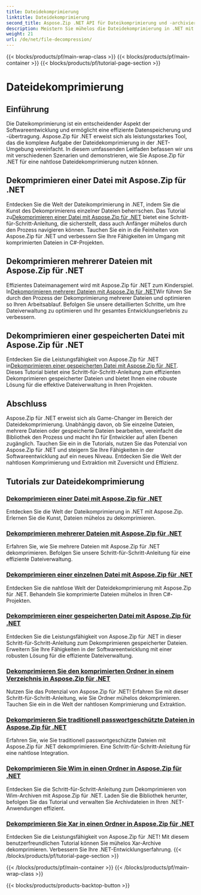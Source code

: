 ```yaml
---
title: Dateidekomprimierung
linktitle: Dateidekomprimierung
second_title: Aspose.Zip .NET API für Dateikomprimierung und -archivierung
description: Meistern Sie mühelos die Dateidekomprimierung in .NET mit den Tutorials zu Aspose.Zip für .NET. Lernen Sie mit Schritt-für-Schritt-Anleitungen den effizienten Umgang mit komprimierten Dateien.
weight: 21
url: /de/net/file-decompression/
---
```


{{< blocks/products/pf/main-wrap-class >}}
{{< blocks/products/pf/main-container >}}
{{< blocks/products/pf/tutorial-page-section >}}

# Dateidekomprimierung



## Einführung

Die Dateikomprimierung ist ein entscheidender Aspekt der Softwareentwicklung und ermöglicht eine effiziente Datenspeicherung und -übertragung. Aspose.Zip für .NET erweist sich als leistungsstarkes Tool, das die komplexe Aufgabe der Dateidekomprimierung in der .NET-Umgebung vereinfacht. In diesem umfassenden Leitfaden befassen wir uns mit verschiedenen Szenarien und demonstrieren, wie Sie Aspose.Zip für .NET für eine nahtlose Dateidekomprimierung nutzen können.

## Dekomprimieren einer Datei mit Aspose.Zip für .NET

Entdecken Sie die Welt der Dateikomprimierung in .NET, indem Sie die Kunst des Dekomprimierens einzelner Dateien beherrschen. Das Tutorial zu[Dekomprimieren einer Datei mit Aspose.Zip für .NET](./decompress-file/) bietet eine Schritt-für-Schritt-Anleitung, die sicherstellt, dass auch Anfänger mühelos durch den Prozess navigieren können. Tauchen Sie ein in die Feinheiten von Aspose.Zip für .NET und verbessern Sie Ihre Fähigkeiten im Umgang mit komprimierten Dateien in C#-Projekten.

## Dekomprimieren mehrerer Dateien mit Aspose.Zip für .NET

 Effizientes Dateimanagement wird mit Aspose.Zip für .NET zum Kinderspiel. In[Dekomprimieren mehrerer Dateien mit Aspose.Zip für .NET](./decompress-multiple-files/)Wir führen Sie durch den Prozess der Dekomprimierung mehrerer Dateien und optimieren so Ihren Arbeitsablauf. Befolgen Sie unsere detaillierten Schritte, um Ihre Dateiverwaltung zu optimieren und Ihr gesamtes Entwicklungserlebnis zu verbessern.

## Dekomprimieren einer gespeicherten Datei mit Aspose.Zip für .NET

 Entdecken Sie die Leistungsfähigkeit von Aspose.Zip für .NET in[Dekomprimieren einer gespeicherten Datei mit Aspose.Zip für .NET](./decompress-stored-file/). Dieses Tutorial bietet eine Schritt-für-Schritt-Anleitung zum effizienten Dekomprimieren gespeicherter Dateien und bietet Ihnen eine robuste Lösung für die effektive Dateiverwaltung in Ihren Projekten.

## Abschluss

Aspose.Zip für .NET erweist sich als Game-Changer im Bereich der Dateidekomprimierung. Unabhängig davon, ob Sie einzelne Dateien, mehrere Dateien oder gespeicherte Dateien bearbeiten, vereinfacht die Bibliothek den Prozess und macht ihn für Entwickler auf allen Ebenen zugänglich. Tauchen Sie ein in die Tutorials, nutzen Sie das Potenzial von Aspose.Zip für .NET und steigern Sie Ihre Fähigkeiten in der Softwareentwicklung auf ein neues Niveau. Entdecken Sie die Welt der nahtlosen Komprimierung und Extraktion mit Zuversicht und Effizienz.
## Tutorials zur Dateidekomprimierung
### [Dekomprimieren einer Datei mit Aspose.Zip für .NET](./decompress-file/)
Entdecken Sie die Welt der Dateikomprimierung in .NET mit Aspose.Zip. Erlernen Sie die Kunst, Dateien mühelos zu dekomprimieren.
### [Dekomprimieren mehrerer Dateien mit Aspose.Zip für .NET](./decompress-multiple-files/)
Erfahren Sie, wie Sie mehrere Dateien mit Aspose.Zip für .NET dekomprimieren. Befolgen Sie unsere Schritt-für-Schritt-Anleitung für eine effiziente Dateiverwaltung.
### [Dekomprimieren einer einzelnen Datei mit Aspose.Zip für .NET](./decompress-single-file/)
Entdecken Sie die nahtlose Welt der Dateidekomprimierung mit Aspose.Zip für .NET. Behandeln Sie komprimierte Dateien mühelos in Ihren C#-Projekten.
### [Dekomprimieren einer gespeicherten Datei mit Aspose.Zip für .NET](./decompress-stored-file/)
Entdecken Sie die Leistungsfähigkeit von Aspose.Zip für .NET in dieser Schritt-für-Schritt-Anleitung zum Dekomprimieren gespeicherter Dateien. Erweitern Sie Ihre Fähigkeiten in der Softwareentwicklung mit einer robusten Lösung für die effiziente Dateiverwaltung.
### [Dekomprimieren Sie den komprimierten Ordner in einem Verzeichnis in Aspose.Zip für .NET](./decompress-compressed-folder-directory/)
Nutzen Sie das Potenzial von Aspose.Zip für .NET! Erfahren Sie mit dieser Schritt-für-Schritt-Anleitung, wie Sie Ordner mühelos dekomprimieren. Tauchen Sie ein in die Welt der nahtlosen Komprimierung und Extraktion.
### [Dekomprimieren Sie traditionell passwortgeschützte Dateien in Aspose.Zip für .NET](./decompress-traditionally-password-protected-file/)
Erfahren Sie, wie Sie traditionell passwortgeschützte Dateien mit Aspose.Zip für .NET dekomprimieren. Eine Schritt-für-Schritt-Anleitung für eine nahtlose Integration.
### [Dekomprimieren Sie Wim in einen Ordner in Aspose.Zip für .NET](./decompress-wim-folder/)
Entdecken Sie die Schritt-für-Schritt-Anleitung zum Dekomprimieren von Wim-Archiven mit Aspose.Zip für .NET. Laden Sie die Bibliothek herunter, befolgen Sie das Tutorial und verwalten Sie Archivdateien in Ihren .NET-Anwendungen effizient.
### [Dekomprimieren Sie Xar in einen Ordner in Aspose.Zip für .NET](./decompress-xar-folder/)
Entdecken Sie die Leistungsfähigkeit von Aspose.Zip für .NET! Mit diesem benutzerfreundlichen Tutorial können Sie mühelos Xar-Archive dekomprimieren. Verbessern Sie Ihre .NET-Entwicklungserfahrung.
{{< /blocks/products/pf/tutorial-page-section >}}

{{< /blocks/products/pf/main-container >}}
{{< /blocks/products/pf/main-wrap-class >}}

{{< blocks/products/products-backtop-button >}}
